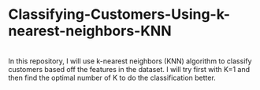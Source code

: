 # Classifying-Customers-Using-k-nearest-neighbors-KNN
<br>
In this repository, I will use k-nearest neighbors (KNN) algorithm to classify customers based off the features in the dataset. I will try first with K=1 and then find the optimal number of K to do the classification better.
